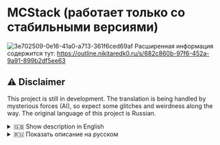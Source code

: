 # MCStack (работает только со стабильными версиями)
![3e702509-0e16-41a0-a713-361f6ced69af](https://github.com/user-attachments/assets/af2020b1-41a7-4ca7-9666-934371e67fa2)
Расширенная информация содержится тут: https://outline.nikitaredk0.ru/s/682c860b-97f6-452a-9a91-899b2df5ee63

## ⚠️ Disclaimer

This project is still in development. The translation is being handled by mysterious forces (AI), so expect some glitches and weirdness along the way. The original language of this project is Russian.

<details>
<summary>🇬🇧 Show description in English</summary>

## **Description**

The application allows you to: 

* Automatically download and install the required version of Java for running a Minecraft server.
* Manage server startup via HTTP requests.
* Configure server settings using a configuration file.

## **Requirements**

To run the application, you will need: 

* Internet access to download Java and server files.
* Docker (version 18.06.0 or higher) and Docker Compose (version 1.27.0 or higher). If Docker is not installed, you can run the start script to install it automatically.

## **Available Builds**

Currently, the following server types are supported in the automated build system: 

* ***Vanilla***
* ***Mods***:
  * *Forge*
  * *Fabric*
* ***Plugins***:
  * *Paper*

## **Installation**


1. Download the Project

   
   1. Option 1: Clone the Repository

      ```bash
      git clone https://github.com/crazykivi/minecraft-backend.git
      cd minecraft-backend
      ```
   2. Option 2: You can download one of the release versions from GitHub: [Releases](https://github.com/crazykivi/MCStack/releases)
   3. Option 3: Create a file named `docker-compose.yml` in your project folder and add the following content

      ```yaml
      version: "3"
      name: mcstack
      
      services:
        redis:
          image: redis:latest
          ports:
            - "6379:6379"
          networks:
            - minecraft-network
          profiles:
            - "local-redis"
            - "all"
      
        api:
          image: crazykivi/mcstack-api:0.2.531
          ports:
            - "3001:3001"
            - "25565:25565"
            - "3002:3002"
          volumes:
            - mcstack_data:/app/data
            - ./server:/app/server
            - ./config:/app/config
          env_file:
            - .env
          environment:
            DISABLE_REDIS: ${DISABLE_REDIS:-0}
            REDIS_HOST: ${REDIS_HOST:-redis}
          restart: always
          networks:
            - minecraft-network
          dns:
            - 8.8.8.8
            - 8.8.4.4
          profiles:
            - "local-redis"
            - "frontend"
            - "api-only"
            - "all"
      
        frontend:
          image: crazykivi/mcstack-frontend:0.2.531
          ports:
            - "3000:3000"
            - "80:80"
          depends_on:
            - api
          restart: always
          profiles:
            - "frontend"
            - "all"
          networks:
            - minecraft-network
      
      networks:
        minecraft-network:
      
      volumes:
        mcstack_data:
      ```
   4. Option 4: Download Pre-Made `docker-compose.yml`

      [docker-compose.yml 1084](/api/attachments.redirect?id=d6d42e19-e784-4845-8caf-1cbf2f45ec67)

2. Configure the `.env` File *(optional)*

   
   1. Create `.env` in the Project Root

      ```env
      # Path to SQLite database file (used for authentication)
      DATABASE_PATH=/app/data/users.db
      
      # Secret key for JWT encryption
      
      JWT_SECRET=your_jwt_secret_key_here
      
      # Redis settings (if using external Redis)
      # REDIS_HOST=redis
      # REDIS_PORT=6379
      
      # Launch Profiles
      # Run everything (API, Redis, Frontend)
      COMPOSE_PROFILES=all
      
      # Run without frontend but with Redis (mainly used in development)
      # COMPOSE_PROFILES=local-redis
      
      # Run without Redis but with Frontend
      # COMPOSE_PROFILES=frontend
      
      # To run only the API, set this variable to "api-only"
      # COMPOSE_PROFILES=api-only
      
      # URL to backend for frontend (if not set, defaults to http://localhost:3001)
      # REACT_APP_API_URL=http://yourdomain.com:3001
      ```
   2. Or Download Ready `.env` 

      [.env 1580](/api/attachments.redirect?id=7dabc6a9-9578-4e80-ae67-3ade512193dc)

3. Launch the Project

   
   1. Option A: Using Script (`start.bat` or `start.sh`)

      > For Windows: simply run `start.bat`
      >
      > For Linux (Ubuntu or Debian): make the script executable:
      >
      > 
      > 1. ```bash
      >    chmod +x start.sh
      >    ./start.sh
      >    ```
   2. Option B: Manual Start via Docker Compose

      ```bash
      docker compose up -d
      ```

</details>
<details>
<summary>🇷🇺 Показать описание на русском</summary>

## **Описание**

Приложение позволяет:

* Автоматически скачивать и устанавливать необходимую версию Java для запуска сервера Minecraft.
* Управлять запуском серверов через HTTP-запросы.
* Настроить параметры сервера с помощью конфигурационного файла.

## **Требования**

Для работы приложения необходимо:

* Доступ к интернету для скачивания Java и серверных файлов.
* Docker (версии 18.06.0 или выше) и Docker Compose (версии 1.27.0 или выше). Если Docker не установлен, то можно запустить скрипт start и установить Docker через него.

## **Доступные сборки**

На данный момент в автосборке сервера поддерживаются версии:

* ***Vanilla***
* ***Mods***:
  * *Forge*
  * *Fabric*
* ***Plugins***:
  * *Paper*

## **Установка**

Скачайте проект

    Склонируйте репозиторий:

    git clone https://github.com/crazykivi/minecraft-backend
    git cd minecraft-backend

    Или скачайте один из архивов, доступных в релизных версия: github.com/releases

    Или создайте в нужной папке файл docker-compose.yml и добавьте в него:

    version: "3"
    name: mcstack

    services:
      redis:
        image: redis:latest
        ports:
          - "6379:6379"
        networks:
          - minecraft-network
        profiles:
          - "local-redis"
          - "all"

      api:
        image: crazykivi/mcstack-api:latest
        ports:
          - "3001:3001"
          - "25565:25565"
          - "3002:3002"
        volumes:
          - mcstack_data:/app/data
          - ./server:/app/server
          - ./config:/app/config
        env_file:
          - .env
        environment:
          DISABLE_REDIS: ${DISABLE_REDIS:-0}
          REDIS_HOST: ${REDIS_HOST:-redis}
        restart: always
        networks:
          - minecraft-network
        dns:
          - 8.8.8.8
          - 8.8.4.4
        profiles:
          - "local-redis"
          - "frontend"
          - "api-only"
          - "all"

      frontend:
        image: crazykivi/mcstack-frontend:latest
        ports:
          - "3000:3000"
          - "80:80"
        depends_on:
          - api
        restart: always
        profiles:
          - "frontend"
          - "all"
        networks:
          - minecraft-network

    networks:
      minecraft-network:

    volumes:
      mcstack_data:

    Или просто скачайте готовый docker-compose.yml

Настройка .env файла (если требуется):

    Создайте .env файл в корне проекта и добавьте в него:

    # ENG/RUS
    DATABASE_PATH=/app/data/users.db
    JWT_SECRET=obyazatelno_input_your_jwt_secret_key

    # If you already have Redis, specify the host and port / Если у вас уже есть Redis, укажите хост и порт
    # REDIS_HOST=redis
    # REDIS_PORT=6379

    # Launch profiles / Профили запуска
    # Run everything / Запуск всего
    COMPOSE_PROFILES=all

    # Run without frontend and with Redis (currently used only in development, / Запуск без frontend с redis (пока используется только в разработке, 
    # in the future it will be possible to manage API requests) / в будущем будет возможность управлять api запросами)
    # COMPOSE_PROFILES=local-redis

    # Run without Redis but with frontend / Запуск без редис, но с frontend
    # COMPOSE_PROFILES=frontend
    # To run only the api, write api-only to the COMPOSE_PROFILES variable / Для запуска только api в переменную COMPOSE_PROFILES нужно записать api-only
    # COMPOSE_PROFILES=api-only

    # This variable is a link to the backend (for the frontend). If the REACT_APP_API_URL variable is missing, the default value 'http://localhost:3001' is used 
    # Эта переменная являетя ссылкой на бекенд (для фронтенда). Если переменная REACT_APP_API_URL отсутствует, берётся дефолтное значение 'http://localhost:3001'
    # REACT_APP_API_URL=http://192.168.20.184:3001

    Или просто скачайте готовый .env

    Запустите проект

        Запустите скрипт (start.bat или start.sh)

            Для Windows: просто запустите start.bat

            Для Linux (Ubuntu или Debian) нужно сделать файл исполняемым:

            chmod +x start.sh

            После чего запустите скрипт ./start.sh

        Или запустите проект вручную с помощью Docker Compose

        docker compose up -d

</details>